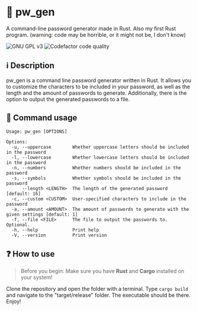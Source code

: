 # 🔑 pw_gen
A command-line password generator made in Rust. Also my first Rust program. (warning: code may be horrible, or it might not be, I don't know)

![GNU GPL v3](https://img.shields.io/github/license/TNT10128/pw_gen?style=for-the-badge)
![Codefactor code quality](https://img.shields.io/codefactor/grade/github/TNT10128/pw_gen?style=for-the-badge)

## ℹ️ Description
pw_gen is a command line password generator written in Rust. It allows you to customize the characters to be included in your password, as well as the length and the amount of passwords to generate. Additionally, there is the option to output the generated passwords to a file.

## 🤖 Command usage
```
Usage: pw_gen [OPTIONS]

Options:
  -u, --uppercase        Whether uppercase letters should be included in the password
  -l, --lowercase        Whether lowercase letters should be included in the password
  -n, --numbers          Whether numbers should be included in the password
  -s, --symbols          Whether symbols should be included in the password
      --length <LENGTH>  The length of the generated password [default: 16]
  -c, --custom <CUSTOM>  User-specified characters to include in the password
  -a, --amount <AMOUNT>  The amount of passwords to generate with the given settings [default: 1]
  -f, --file <FILE>      The file to output the passwords to. Optional.
  -h, --help             Print help
  -V, --version          Print version
```

## ❓ How to use
> Before you begin: Make sure you have **Rust** and **Cargo** installed on your system!

Clone the repository and open the folder with a terminal. Type `cargo build` and navigate to the "target/release" folder. The executable should be there. Enjoy!